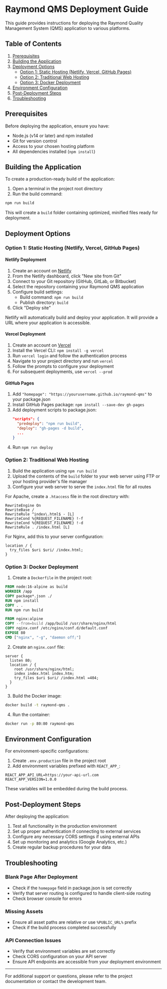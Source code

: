# Raymond QMS Deployment Guide

This guide provides instructions for deploying the Raymond Quality Management System (QMS) application to various platforms.

## Table of Contents

1. [Prerequisites](#prerequisites)
2. [Building the Application](#building-the-application)
3. [Deployment Options](#deployment-options)
   - [Option 1: Static Hosting (Netlify, Vercel, GitHub Pages)](#option-1-static-hosting-netlify-vercel-github-pages)
   - [Option 2: Traditional Web Hosting](#option-2-traditional-web-hosting)
   - [Option 3: Docker Deployment](#option-3-docker-deployment)
4. [Environment Configuration](#environment-configuration)
5. [Post-Deployment Steps](#post-deployment-steps)
6. [Troubleshooting](#troubleshooting)

## Prerequisites

Before deploying the application, ensure you have:

- Node.js (v14 or later) and npm installed
- Git for version control
- Access to your chosen hosting platform
- All dependencies installed (`npm install`)

## Building the Application

To create a production-ready build of the application:

1. Open a terminal in the project root directory
2. Run the build command:

```bash
npm run build
```

This will create a `build` folder containing optimized, minified files ready for deployment.

## Deployment Options

### Option 1: Static Hosting (Netlify, Vercel, GitHub Pages)

#### Netlify Deployment

1. Create an account on [Netlify](https://www.netlify.com/)
2. From the Netlify dashboard, click "New site from Git"
3. Connect to your Git repository (GitHub, GitLab, or Bitbucket)
4. Select the repository containing your Raymond QMS application
5. Configure build settings:
   - Build command: `npm run build`
   - Publish directory: `build`
6. Click "Deploy site"

Netlify will automatically build and deploy your application. It will provide a URL where your application is accessible.

#### Vercel Deployment

1. Create an account on [Vercel](https://vercel.com/)
2. Install the Vercel CLI: `npm install -g vercel`
3. Run `vercel login` and follow the authentication process
4. Navigate to your project directory and run `vercel`
5. Follow the prompts to configure your deployment
6. For subsequent deployments, use `vercel --prod`

#### GitHub Pages

1. Add `"homepage": "https://yourusername.github.io/raymond-qms"` to your package.json
2. Install GitHub Pages package: `npm install --save-dev gh-pages`
3. Add deployment scripts to package.json:
   ```json
   "scripts": {
     "predeploy": "npm run build",
     "deploy": "gh-pages -d build",
     ...
   }
   ```
4. Run `npm run deploy`

### Option 2: Traditional Web Hosting

1. Build the application using `npm run build`
2. Upload the contents of the `build` folder to your web server using FTP or your hosting provider's file manager
3. Configure your web server to serve the `index.html` file for all routes
   
For Apache, create a `.htaccess` file in the root directory with:

```
RewriteEngine On
RewriteBase /
RewriteRule ^index\.html$ - [L]
RewriteCond %{REQUEST_FILENAME} !-f
RewriteCond %{REQUEST_FILENAME} !-d
RewriteRule . /index.html [L]
```

For Nginx, add this to your server configuration:

```
location / {
  try_files $uri $uri/ /index.html;
}
```

### Option 3: Docker Deployment

1. Create a `Dockerfile` in the project root:

```Dockerfile
FROM node:16-alpine as build
WORKDIR /app
COPY package*.json ./
RUN npm install
COPY . .
RUN npm run build

FROM nginx:alpine
COPY --from=build /app/build /usr/share/nginx/html
COPY nginx.conf /etc/nginx/conf.d/default.conf
EXPOSE 80
CMD ["nginx", "-g", "daemon off;"]
```

2. Create an `nginx.conf` file:

```
server {
  listen 80;
  location / {
    root /usr/share/nginx/html;
    index index.html index.htm;
    try_files $uri $uri/ /index.html =404;
  }
}
```

3. Build the Docker image:

```bash
docker build -t raymond-qms .
```

4. Run the container:

```bash
docker run -p 80:80 raymond-qms
```

## Environment Configuration

For environment-specific configurations:

1. Create `.env.production` file in the project root
2. Add environment variables prefixed with `REACT_APP_`:

```
REACT_APP_API_URL=https://your-api-url.com
REACT_APP_VERSION=1.0.0
```

These variables will be embedded during the build process.

## Post-Deployment Steps

After deploying the application:

1. Test all functionality in the production environment
2. Set up proper authentication if connecting to external services
3. Configure any necessary CORS settings if using external APIs
4. Set up monitoring and analytics (Google Analytics, etc.)
5. Create regular backup procedures for your data

## Troubleshooting

### Blank Page After Deployment

- Check if the `homepage` field in package.json is set correctly
- Verify that server routing is configured to handle client-side routing
- Check browser console for errors

### Missing Assets

- Ensure all asset paths are relative or use `%PUBLIC_URL%` prefix
- Check if the build process completed successfully

### API Connection Issues

- Verify that environment variables are set correctly
- Check CORS configuration on your API server
- Ensure API endpoints are accessible from your deployment environment

---

For additional support or questions, please refer to the project documentation or contact the development team. 